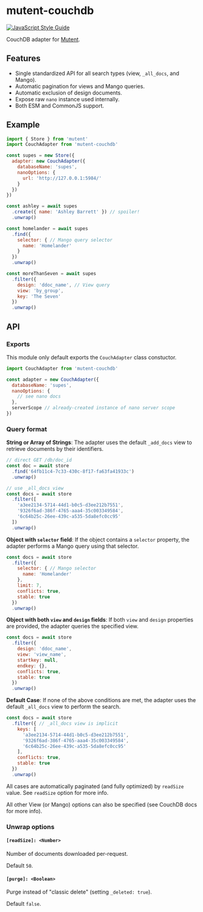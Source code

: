 # mutent-couchdb

[![JavaScript Style Guide](https://img.shields.io/badge/code_style-standard-brightgreen.svg)](https://standardjs.com)

CouchDB adapter for [Mutent](https://github.com/greguz/mutent).

## Features

- Single standardized API for all search types (view, `_all_docs`, and Mango).
- Automatic pagination for views and Mango queries.
- Automatic exclusion of design documents.
- Expose raw `nano` instance used internally.
- Both ESM and CommonJS support.

## Example

```javascript
import { Store } from 'mutent'
import CouchAdapter from 'mutent-couchdb'

const supes = new Store({
  adapter: new CouchAdapter({
    databaseName: 'supes',
    nanoOptions: {
      url: 'http://127.0.0.1:5984/'
    }
  })
})

const ashley = await supes
  .create({ name: 'Ashley Barrett' }) // spoiler!
  .unwrap()

const homelander = await supes
  .find({
    selector: { // Mango query selector
      name: 'Homelander'
    }
  })
  .unwrap()

const moreThanSeven = await supes
  .filter({
    design: 'ddoc_name', // View query
    view: 'by_group',
    key: 'The Seven'
  })
  .unwrap()
```

## API

### Exports

This module only default exports the `CouchAdapter` class constuctor.

```javascript
import CouchAdapter from 'mutent-couchdb'

const adapter = new CouchAdapter({
  databaseName: 'supes',
  nanoOptions: {
    // see nano docs
  },
  serverScope // already-created instance of nano server scope
})
```

### Query format

**String or Array of Strings**: The adapter uses the default `_add_docs` view to retrieve documents by their identifiers.

```javascript
// direct GET /db/doc_id
const doc = await store
  .find('64fb11c4-7c33-430c-8f17-fa63fa41933c')
  .unwrap()

// use _all_docs view
const docs = await store
  .filter([
    'a3ee2134-5714-44d1-b0c5-d3ee212b7551',
    '9326f6ad-386f-4765-aaa4-35c003349584',
    '6c64b25c-26ee-439c-a535-5da8efc0cc95'
  ])
  .unwrap()
```

**Object with `selector` field**: If the object contains a `selector` property, the adapter performs a Mango query using that selector.

```javascript
const docs = await store
  .filter({
    selector: { // Mango selector
      name: 'Homelander'
    },
    limit: 7,
    conflicts: true,
    stable: true
  })
  .unwrap()
```

**Object with both `view` and `design` fields**: If both `view` and `design` properties are provided, the adapter queries the specified view.

```javascript
const docs = await store
  .filter({
    design: 'ddoc_name',
    view: 'view_name',
    startkey: null,
    endkey: {},
    conflicts: true,
    stable: true
  })
  .unwrap()
```

**Default Case**: If none of the above conditions are met, the adapter uses the default `_all_docs` view to perform the search.

```javascript
const docs = await store
  .filter({ // _all_docs view is implicit
    keys: [
      'a3ee2134-5714-44d1-b0c5-d3ee212b7551',
      '9326f6ad-386f-4765-aaa4-35c003349584',
      '6c64b25c-26ee-439c-a535-5da8efc0cc95'
    ],
    conflicts: true,
    stable: true
  })
  .unwrap()
```

All cases are automatically paginated (and fully optimized) by `readSize` value. See `readSize` option for more info.

All other View (or Mango) options can also be specified (see CouchDB docs for more info).

### Unwrap options

#### `[readSize]: <Number>`

Number of documents downloaded per-request.

Default `50`.

#### `[purge]: <Boolean>`

Purge instead of "classic delete" (setting `_deleted: true`).

Default `false`.
